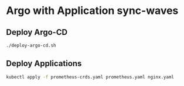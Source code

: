 # Argo with Application sync-waves

## Deploy Argo-CD

```bash
./deploy-argo-cd.sh
```

## Deploy Applications

```bash
kubectl apply -f prometheus-crds.yaml prometheus.yaml nginx.yaml
```